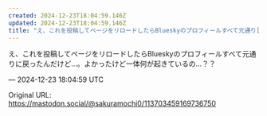```yaml
---
created: 2024-12-23T18:04:59.146Z
updated: 2024-12-23T18:04:59.146Z
title: "え、これを投稿してページをリロードしたらBlueskyのプロフィールすべて元通り[...]"
---
```


<p>え、これを投稿してページをリロードしたらBlueskyのプロフィールすべて元通りに戻ったんだけど…。よかったけど一体何が起きているの…？？</p>

&mdash; 2024-12-23 18:04:59 UTC

Original URL: https://mastodon.social/@sakuramochi0/113703459169736750
